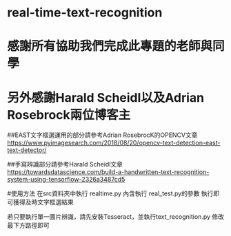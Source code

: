 # real-time-text-recognition
# 感謝所有協助我們完成此專題的老師與同學
# 另外感謝Harald Scheidl以及Adrian Rosebrock兩位博客主
##EAST文字框選運用的部分請參考Adrian RosebrocK的OPENCV文章
https://www.pyimagesearch.com/2018/08/20/opencv-text-detection-east-text-detector/

##手寫辨識部分請參考Harald Scheidl文章
https://towardsdatascience.com/build-a-handwritten-text-recognition-system-using-tensorflow-2326a3487cd5

#使用方法
在src資料夾中執行 realtime.py 內含執行 real_test.py的參數
執行即可獲得及時文字框選結果

若只要執行單一圖片辨識，請先安裝Tesseract，並執行text_recognition.py 修改最下方路徑即可
